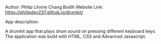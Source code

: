 Author: Philip Litvine Chang Bodih
Website Link: https://philipdev237.github.io/drumkit/

App description: 

A drumkit app that plays drum sound on pressing different keyboard keys.
The application was build with HTML, CSS and Advanced Javascript.


